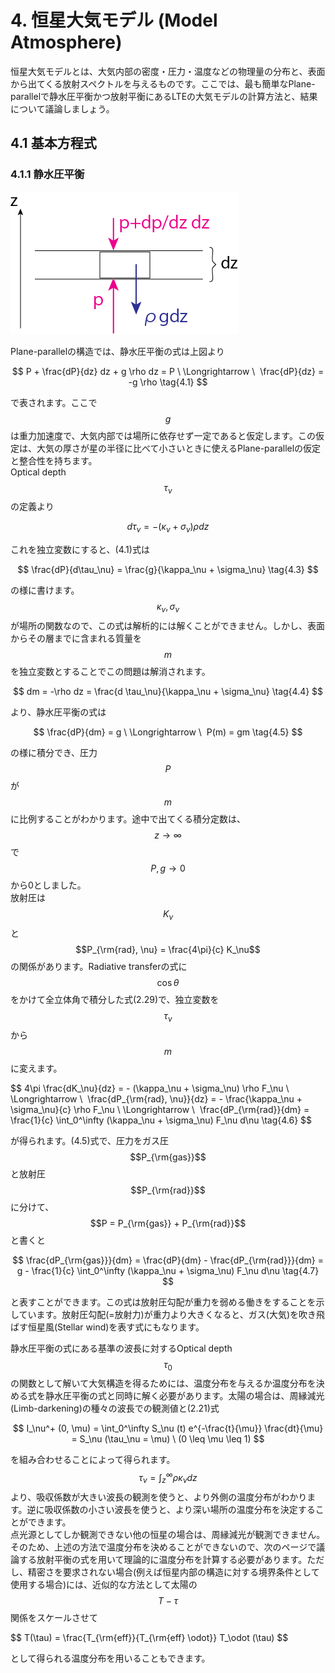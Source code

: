 # 4. 恒星大気モデル (Model Atmosphere)

恒星大気モデルとは、大気内部の密度・圧力・温度などの物理量の分布と、表面から出てくる放射スペクトルを与えるものです。ここでは、最も簡単なPlane-parallelで静水圧平衡かつ放射平衡にあるLTEの大気モデルの計算方法と、結果について議論しましょう。

## 4.1 基本方程式

### 4.1.1 静水圧平衡

![静水圧平衡の式の導出。](/images/atmos/hydrostatic.png)

Plane-parallelの構造では、静水圧平衡の式は上図より

$$
P + \frac{dP}{dz} dz + g \rho dz 
= P \ \Longrightarrow \ 
\frac{dP}{dz} 
= -g \rho \tag{4.1}
$$

で表されます。ここで$$g$$は重力加速度で、大気内部では場所に依存せず一定であると仮定します。この仮定は、大気の厚さが星の半径に比べて小さいときに使えるPlane-parallelの仮定と整合性を持ちます。  
Optical depth $$\tau_\nu$$の定義より

$$
d\tau_\nu 
= - (\kappa_\nu + \sigma_\nu) \rho dz \tag{4.2}
$$

これを独立変数にすると、(4.1)式は

$$
\frac{dP}{d\tau_\nu} 
= \frac{g}{\kappa_\nu + \sigma_\nu} \tag{4.3}
$$

の様に書けます。$$\kappa_\nu, \sigma_\nu$$が場所の関数なので、この式は解析的には解くことができません。しかし、表面からその層までに含まれる質量を$$m$$を独立変数とすることでこの問題は解消されます。

$$
dm 
= -\rho dz 
= \frac{d \tau_\nu}{\kappa_\nu + \sigma_\nu} \tag{4.4}
$$

より、静水圧平衡の式は

$$
\frac{dP}{dm} 
= g \ \Longrightarrow \ 
P(m) = gm \tag{4.5}
$$

の様に積分でき、圧力$$P$$が$$m$$に比例することがわかります。途中で出てくる積分定数は、$$z \rightarrow \infty$$で$$P, g \rightarrow 0$$から0としました。  
放射圧は$$K_\nu$$と$$P_{\rm{rad}, \nu} = \frac{4\pi}{c} K_\nu$$の関係があります。Radiative transferの式に$$\cos \theta$$をかけて全立体角で積分した式(2.29)で、独立変数を$$\tau_\nu$$から$$m$$に変えます。

$$
4\pi \frac{dK_\nu}{dz} 
= - (\kappa_\nu + \sigma_\nu) \rho F_\nu \ \Longrightarrow \ 
\frac{dP_{\rm{rad}, \nu}}{dz} 
= - \frac{\kappa_\nu + \sigma_\nu}{c} \rho F_\nu \ \Longrightarrow \ 
\frac{dP_{\rm{rad}}{dm} 
= \frac{1}{c} \int_0^\infty (\kappa_\nu + \sigma_\nu) F_\nu d\nu \tag{4.6}
$$

が得られます。(4.5)式で、圧力をガス圧$$P_{\rm{gas}}$$と放射圧$$P_{\rm{rad}}$$に分けて、$$P = P_{\rm{gas}} + P_{\rm{rad}}$$と書くと

$$
\frac{dP_{\rm{gas}}}{dm} 
= \frac{dP}{dm} - \frac{dP_{\rm{rad}}}{dm} 
= g - \frac{1}{c} \int_0^\infty (\kappa_\nu + \sigma_\nu) F_\nu d\nu \tag{4.7}
$$

と表すことができます。この式は放射圧勾配が重力を弱める働きをすることを示しています。放射圧勾配(=放射力)が重力より大きくなると、ガス(大気)を吹き飛ばす恒星風(Stellar wind)を表す式にもなります。  

静水圧平衡の式にある基準の波長に対するOptical depth $$\tau_0$$の関数として解いて大気構造を得るためには、温度分布を与えるか温度分布を決める式を静水圧平衡の式と同時に解く必要があります。太陽の場合は、周縁減光(Limb-darkening)の種々の波長での観測値と(2.21)式

$$
I_\nu^+ (0, \mu) 
= \int_0^\infty S_\nu (t) e^{-\frac{t}{\mu}} \frac{dt}{\mu} 
= S_\nu (\tau_\nu = \mu) \ (0 \leq \mu \leq 1)
$$

を組み合わせることによって得られます。$$\tau_\nu = \int_z^\infty \rho \kappa_\nu dz$$より、吸収係数が大きい波長の観測を使うと、より外側の温度分布がわかります。逆に吸収係数の小さい波長を使うと、より深い場所の温度分布を決定することができます。  
点光源としてしか観測できない他の恒星の場合は、周縁減光が観測できません。そのため、上述の方法で温度分布を決めることができないので、次のページで議論する放射平衡の式を用いて理論的に温度分布を計算する必要があります。ただし、精密さを要求されない場合(例えば恒星内部の構造に対する境界条件として使用する場合)には、近似的な方法として太陽の$$T-\tau$$関係をスケールさせて

$$
T(\tau) 
= \frac{T_{\rm{eff}}{T_{\rm{eff} \odot}} T_\odot (\tau)
$$

として得られる温度分布を用いることもできます。


